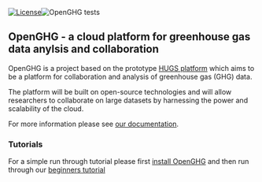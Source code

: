 [![License](https://img.shields.io/badge/License-Apache%202.0-blue.svg)](https://opensource.org/licenses/Apache-2.0)![OpenGHG tests](https://github.com/openghg/openghg/workflows/OpenGHG%20tests/badge.svg?branch=master)

## OpenGHG - a cloud platform for greenhouse gas data anylsis and collaboration

OpenGHG is a project based on the prototype [HUGS platform](https://www.hugs-cloud.com) which aims to be a platform for collaboration and analysis
of greenhouse gas (GHG) data.

The platform will be built on open-source technologies and will allow researchers to collaborate on large datasets by harnessing the
power and scalability of the cloud.

For more information please see [our documentation](https://docs.openghg.org/).

### Tutorials

For a simple run through tutorial please first [install OpenGHG](https://docs.openghg.org/install.html) and then run through our [beginners tutorial](https://docs.openghg.org/tutorials/beginner_workflow/workflow.html)

